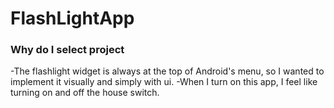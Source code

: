 # FlashLightApp

### Why do I select project
-The flashlight widget is always at the top of Android's menu, so I wanted to implement it visually and simply with ui.
-When I turn on this app, I feel like turning on and off the house switch.
